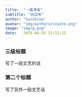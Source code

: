 ```yaml
---
title:  "一篇博客"
subtitle: "测试用"
author: "Sunshine"
avatar: "img/authors/coyate.png"
image: "img/g.png"
date:   2015-04-25 12:12:12
---
```


### 三级标题

写了一段文艺的话

### 第二个标题

写了另外一段文艺话